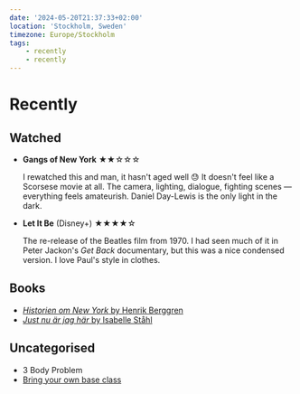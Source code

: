 ```yaml
---
date: '2024-05-20T21:37:33+02:00'
location: 'Stockholm, Sweden'
timezone: Europe/Stockholm
tags:
    - recently
    - recently
---
```

# Recently

## Watched

- **Gangs of New York** ★★☆☆☆

  I rewatched this and man, it hasn't aged well 😓 It doesn't feel like a Scorsese movie at all. The camera, lighting,
  dialogue, fighting scenes — everything feels amateurish. Daniel Day-Lewis is the only light in the dark.

- **Let It Be** (Disney+) ★★★★☆

  The re-release of the Beatles film from 1970. I had seen much of it in Peter Jackon's *Get Back* documentary, but
  this was a nice condensed version. I love Paul's style in clothes.

## Books

- [_Historien om New York_ by Henrik Berggren](/reading/historien-om-new-york)
- [_Just nu är jag här_ by Isabelle Ståhl](/reading/just-nu-ar-jag-har)

## Uncategorised

- 3 Body Problem
- [Bring your own base class](https://hawkticehurst.com/writing/bring-your-own-base-class/)
